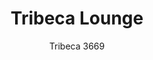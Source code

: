 ---
designer: Cmp Design
description: "Tribeca%20evokes%20the%20comforting%20echoes%20of%20the%20past%2C%20offering%20a%20modern%20reinterpretation%20of%20the%20classic%20Sixties%20patio%20chairs%20made%20from%20steel%20and%20woven%20cord.%20The%20lounge%20chair%20has%20a%20steel%20tube%20frame%20%D820mm%20powder%20coated%20for%20outdoor%20use%2C%20back%20and%20seat%20in%20vertically-woven%20extruded%20PVC%20with%20nylon%20core.%20The%20collection%20is%20specifically%20designed%20for%20outdoor%20use."
image_primary: img/Tribeca_3669_01_zoom.jpg
image_secondary: img/Tribeca_3669_02_zoom.jpg
manufacturer: Pedrali
href: https://www.pedrali.it/en/products/catalog/Armchair-TRIBECA-3669/
subtitle: Tribeca 3669
title: Tribeca Lounge
image_thumb: img/Tribeca_3669_cover.jpg
tags: 
  - pedrali
  - lounge-seating
category: lounge-seating
slug: /manufacturers/pedrali/lounge-seating/cmp-design-tribeca-lounge
---